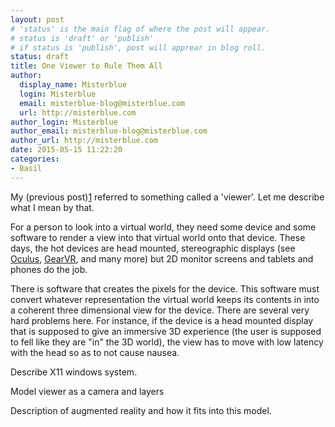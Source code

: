 ```yaml
---
layout: post
# 'status' is the main flag of where the post will appear.
# status is 'draft' or 'publish'
# if status is 'publish', post will apprear in blog roll.
status: draft
title: One Viewer to Rule Them All
author:
  display_name: Misterblue
  login: Misterblue
  email: misterblue-blog@misterblue.com
  url: http://misterblue.com
author_login: Misterblue
author_email: misterblue-blog@misterblue.com
author_url: http://misterblue.com
date: 2015-05-15 11:22:20
categories:
- Basil
---
```

My (previous post)[1] referred to something called a 'viewer'.
Let me describe what I mean by that.

For a person to look into a virtual world, they need some device and some
software to render a view into that virtual world onto that device.
These days, the hot devices are head mounted, stereographic displays
(see [Oculus][2], [GearVR][3], and many more) but 2D monitor screens
and tablets and phones do the job.

There is software that creates the pixels for the device.
This software must convert whatever representation the virtual world
keeps its contents in into a coherent three dimensional view for
the device. There are several very hard problems here. 
For instance, if the device is a head mounted display that is supposed
to give an immersive 3D experience (the user is supposed to fell like they
are "in" the 3D world), the view has to move with low latency with the
head so as to not cause nausea.

Describe X11 windows system.

Model viewer as a camera and layers

Description of augmented reality and how it fits into this model.


[1]: http://blog.misterblue.com/archive/2015/2015-05-14-a-3d-object-viewer
[2]: Oculus
[3]: GearVR

